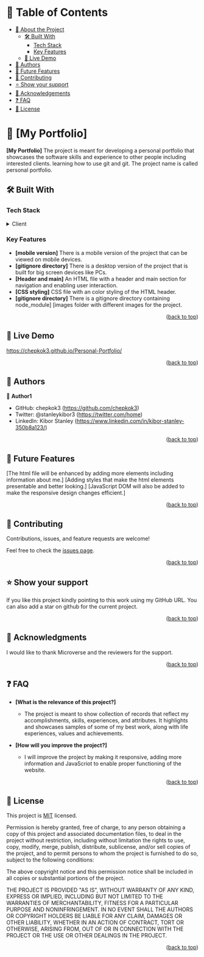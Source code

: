 # 📗 Table of Contents

- [📖 About the Project](#about-project)
  - [🛠 Built With](#built-with)
    - [Tech Stack](#tech-stack)
    - [Key Features](#key-features)
  - [🚀 Live Demo](#live-demo)
- [👥 Authors](#authors)
- [🔭 Future Features](#future-features)
- [🤝 Contributing](#contributing)
- [⭐️ Show your support](#support)
- [🙏 Acknowledgements](#acknowledgements)
- [❓ FAQ](#faq)
- [📝 License](#license)

# 📖 [My Portfolio] <a name="about-project"></a>

**[My Portfolio]** The project is meant for developing a personal portfolio that showcases the software skills and experience to other people including interested clients.
learning how to use git and git. The project name is called personal portfolio.

## 🛠 Built With <a name="built-with"></a>

### Tech Stack <a name="tech-stack"></a>

<details>
  <summary>Client</summary>
  <ul>
    <li><a href="https://html.com/html5/">HTML5</a></li>
    <li><a href="https://www.w3schools.com/css/">CSS</a></li>
  </ul>
</details>

### Key Features <a name="key-features"></a>

- **[mobile version]** There is a mobile version of the project that can be viewed on mobile devices.
- **[gitignore directory]** There is a desktop version of the project that is built for big screen devices like PCs.
- **[Header and main]** An HTML file with a header and main section for navigation and enabling user interaction.
- **[CSS styling]** CSS file with an color styling of the HTML header.
- **[gitignore directory]** There is a gitignore directory containing node_module] [images folder with different images for the project.

<p align="right">(<a href="#readme-top">back to top</a>)</p>

## 🚀 Live Demo <a name="live-demo"></a>

https://chepkok3.github.io/Personal-Portfolio/

<p align="right">(<a href="#readme-top">back to top</a>)</p>

## 👥 Authors <a name="authors"></a>

👤 **Author1**

- GitHub: chepkok3 (https://github.com/chepkok3)
- Twitter: @stanleykibor3 (https://twitter.com/home)
- LinkedIn: Kibor Stanley (https://www.linkedin.com/in/kibor-stanley-350b8a123/)

<p align="right">(<a href="#readme-top">back to top</a>)</p>

## 🔭 Future Features <a name="future-features"></a>

[The html file will be enhanced by adding more elements including information about me.] [Adding styles that make the html elements presentable and better looking.]
[JavaScript DOM will also be added to make the responsive design changes efficient.]

<p align="right">(<a href="#readme-top">back to top</a>)</p>

## 🤝 Contributing <a name="contributing"></a>

Contributions, issues, and feature requests are welcome!

Feel free to check the [issues page](https://github.com/chepkok3/Personal-Portfolio/issues).

<p align="right">(<a href="#readme-top">back to top</a>)</p>

## ⭐️ Show your support <a name="support"></a>

If you like this project kindly pointing to this work using my GitHub URL. You can also add a star on github for the current project.

<p align="right">(<a href="#readme-top">back to top</a>)</p>

## 🙏 Acknowledgments <a name="acknowledgements"></a>

I would like to thank Microverse and the reviewers for the support.

<p align="right">(<a href="#readme-top">back to top</a>)</p>

## ❓ FAQ <a name="faq"></a>

- **[What is the relevance of this project?]**

  - The project is meant to show collection of records that reflect my accomplishments, skills, experiences, and attributes. It highlights and showcases samples of some of my best work, along with life experiences, values and achievements.

- **[How will you improve the project?]**

  - I will improve the project by making it responsive, adding more information and JavaScriot to enable proper functioning of the website.

<p align="right">(<a href="#readme-top">back to top</a>)</p>

## 📝 License <a name="license"></a>

This project is [MIT](./LICENSE) licensed.

Permission is hereby granted, free of charge, to any person obtaining a copy of this project and associated documentation files, to deal in the project without restriction, including without limitation the rights to use, copy, modify, merge, publish, distribute, sublicense, and/or sell copies of the project, and to permit persons to whom the project is furnished to do so, subject to the following conditions:

The above copyright notice and this permission notice shall be included in all copies or substantial portions of the project.

THE PROJECT IS PROVIDED "AS IS", WITHOUT WARRANTY OF ANY KIND, EXPRESS OR IMPLIED, INCLUDING BUT NOT LIMITED TO THE WARRANTIES OF MERCHANTABILITY, FITNESS FOR A PARTICULAR PURPOSE AND NONINFRINGEMENT. IN NO EVENT SHALL THE AUTHORS OR COPYRIGHT HOLDERS BE LIABLE FOR ANY CLAIM, DAMAGES OR OTHER LIABILITY, WHETHER IN AN ACTION OF CONTRACT, TORT OR OTHERWISE, ARISING FROM, OUT OF OR IN CONNECTION WITH THE PROJECT OR THE USE OR OTHER DEALINGS IN THE PROJECT.

<p align="right">(<a href="#readme-top">back to top</a>)</p>
